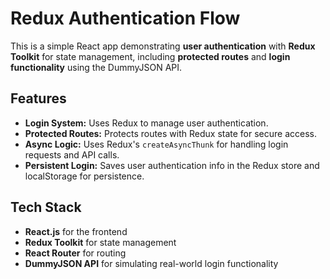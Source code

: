 # Redux Authentication Flow

This is a simple React app demonstrating **user authentication** with **Redux Toolkit** for state management, including **protected routes** and **login functionality** using the DummyJSON API.

## Features
- **Login System:** Uses Redux to manage user authentication.
- **Protected Routes:** Protects routes with Redux state for secure access.
- **Async Logic:** Uses Redux's `createAsyncThunk` for handling login requests and API calls.
- **Persistent Login:** Saves user authentication info in the Redux store and localStorage for persistence.

## Tech Stack
- **React.js** for the frontend
- **Redux Toolkit** for state management
- **React Router** for routing
- **DummyJSON API** for simulating real-world login functionality


